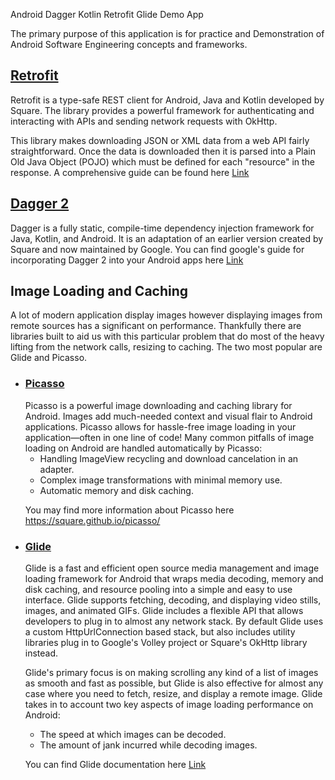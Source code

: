 Android Dagger Kotlin Retrofit Glide Demo App

The primary purpose of this application is for practice and Demonstration of Android Software Engineering concepts and frameworks.
<a href="https://square.github.io/retrofit/"><h2>Retrofit</h2></a>
Retrofit is a type-safe REST client for Android, Java and Kotlin developed by Square. The library provides a powerful framework for authenticating and interacting with APIs and sending network requests with OkHttp. 

This library makes downloading JSON or XML data from a web API fairly straightforward. Once the data is downloaded then it is parsed into a Plain Old Java Object (POJO) which must be defined for each "resource" in the response. A comprehensive guide can be found here <a href="https://guides.codepath.com/android/consuming-apis-with-retrofit"> Link </a>

<a href="https://dagger.dev/"><h2>Dagger 2</h2></a>
Dagger is a fully static, compile-time dependency injection framework for Java, Kotlin, and Android. It is an adaptation of an earlier version created by Square and now maintained by Google. You can find google's guide for incorporating Dagger 2 into your Android apps here <a href="https://developer.android.com/training/dependency-injection/dagger-basics">Link</a>

<h2> Image Loading and Caching </h2>
A lot of modern application display images however displaying images from remote sources has a significant on performance. Thankfully there are libraries built to aid us with this particular problem that do most of the heavy lifting from the network calls, resizing to caching. The two most popular are Glide and Picasso.

<ul>
  <li>
<h3><a href="https://square.github.io/picasso/">Picasso</a></h3>
Picasso is a powerful image downloading and caching library for Android. Images add much-needed context and visual flair to Android applications. Picasso allows for hassle-free image loading in your application—often in one line of code! Many common pitfalls of image loading on Android are handled automatically by Picasso:
<ul>
  <li>Handling ImageView recycling and download cancelation in an adapter.</li>
  <li>Complex image transformations with minimal memory use.</li>
  <li>Automatic memory and disk caching.</li>
</ul>

You may find more information about Picasso here <a href="">https://square.github.io/picasso/</a>
  </li>
  <li>
<h3><a href="https://github.com/bumptech/glide">Glide</a></h3>
Glide is a fast and efficient open source media management and image loading framework for Android that wraps media decoding, memory and disk caching, and resource pooling into a simple and easy to use interface. Glide supports fetching, decoding, and displaying video stills, images, and animated GIFs. Glide includes a flexible API that allows developers to plug in to almost any network stack. By default Glide uses a custom HttpUrlConnection based stack, but also includes utility libraries plug in to Google's Volley project or Square's OkHttp library instead.

Glide's primary focus is on making scrolling any kind of a list of images as smooth and fast as possible, but Glide is also effective for almost any case where you need to fetch, resize, and display a remote image. Glide takes in to account two key aspects of image loading performance on Android:

<ul>
  <li>The speed at which images can be decoded.</li>
  <li>The amount of jank incurred while decoding images.</li>
</ul>

You can find Glide documentation here <a href="https://bumptech.github.io/glide/">Link</a>
  </li>
